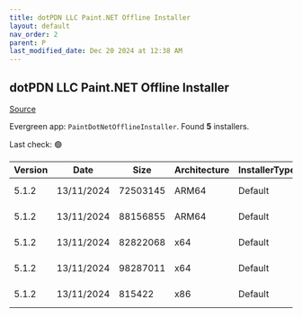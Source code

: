 ```yaml
---
title: dotPDN LLC Paint.NET Offline Installer
layout: default
nav_order: 2
parent: P
last_modified_date: Dec 20 2024 at 12:38 AM
---
```


## dotPDN LLC Paint.NET Offline Installer

[Source](https://getpaint.net/)

Evergreen app: `PaintDotNetOfflineInstaller`. Found **5** installers.

Last check: 🟢

| Version | Date       | Size     | Architecture | InstallerType | Type | URI                                                                                                                                                                                                              |
| ------- | ---------- | -------- | ------------ | ------------- | ---- | ---------------------------------------------------------------------------------------------------------------------------------------------------------------------------------------------------------------- |
| 5.1.2   | 13/11/2024 | 72503145 | ARM64        | Default       | zip  | [https://github.com/paintdotnet/release/releases/download/v5.1.2/paint.net.5.1.2.install.arm64.zip](https://github.com/paintdotnet/release/releases/download/v5.1.2/paint.net.5.1.2.install.arm64.zip)           |
| 5.1.2   | 13/11/2024 | 88156855 | ARM64        | Default       | zip  | [https://github.com/paintdotnet/release/releases/download/v5.1.2/paint.net.5.1.2.winmsi.arm64.zip](https://github.com/paintdotnet/release/releases/download/v5.1.2/paint.net.5.1.2.winmsi.arm64.zip)             |
| 5.1.2   | 13/11/2024 | 82822068 | x64          | Default       | zip  | [https://github.com/paintdotnet/release/releases/download/v5.1.2/paint.net.5.1.2.install.x64.zip](https://github.com/paintdotnet/release/releases/download/v5.1.2/paint.net.5.1.2.install.x64.zip)               |
| 5.1.2   | 13/11/2024 | 98287011 | x64          | Default       | zip  | [https://github.com/paintdotnet/release/releases/download/v5.1.2/paint.net.5.1.2.winmsi.x64.zip](https://github.com/paintdotnet/release/releases/download/v5.1.2/paint.net.5.1.2.winmsi.x64.zip)                 |
| 5.1.2   | 13/11/2024 | 815422   | x86          | Default       | zip  | [https://github.com/paintdotnet/release/releases/download/v5.1.2/paint.net.5.1.2.install.anycpu.web.zip](https://github.com/paintdotnet/release/releases/download/v5.1.2/paint.net.5.1.2.install.anycpu.web.zip) |
